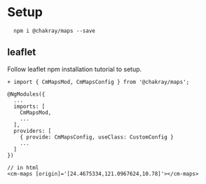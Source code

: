 # Setup

```
  npm i @chakray/maps --save
```

## leaflet

Follow leaflet npm installation tutorial to setup.

```
+ import { CmMapsMod, CmMapsConfig } from '@chakray/maps';

@NgModules({
  ...
  imports: [
    CmMapsMod,
    ...
  ],
  providers: [
    { provide: CmMapsConfig, useClass: CustomConfig }
    ...
  ]
})

// in html
<cm-maps [origin]='[24.4675334,121.0967624,10.78]'></cm-maps>
```
